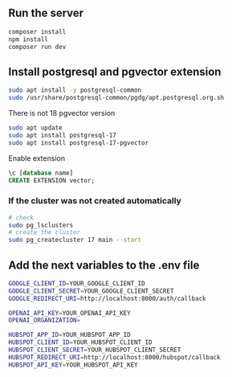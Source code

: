 ## Run the server
```bash
composer install
npm install
composer run dev
```

## Install postgresql and pgvector extension
```bash
sudo apt install -y postgresql-common
sudo /usr/share/postgresql-common/pgdg/apt.postgresql.org.sh
```
There is not 18 pgvector version 
```bash
sudo apt update
sudo apt install postgresql-17
sudo apt install postgresql-17-pgvector
```
Enable extension
```sql
\c [database name]
CREATE EXTENSION vector;
```
### If the cluster was not created automatically
```bash
# check
sudo pg_lsclusters
# create the cluster
sudo pg_createcluster 17 main --start
```

## Add the next variables to the .env file
```bash
GOOGLE_CLIENT_ID=YOUR_GOOGLE_CLIENT_ID
GOOGLE_CLIENT_SECRET=YOUR_GOOGLE_CLIENT_SECRET
GOOGLE_REDIRECT_URI=http://localhost:8000/auth/callback

OPENAI_API_KEY=YOUR_OPENAI_API_KEY
OPENAI_ORGANIZATION=

HUBSPOT_APP_ID=YOUR_HUBSPOT_APP_ID
HUBSPOT_CLIENT_ID=YOUR_HUBSPOT_CLIENT_ID
HUBSPOT_CLIENT_SECRET=YOUR_HUBSPOT_CLIENT_SECRET
HUBSPOT_REDIRECT_URI=http://localhost:8000/hubspot/callback
HUBSPOT_API_KEY=YOUR_HUBSPOT_API_KEY
```